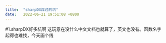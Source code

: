 ```yaml
---
title:  "sharpDX踩过的坑"
date:   2022-06-21 19:51:08 +0800
---
```

#1.sharpDX好多坑啊
这玩意在没什么中文文档也就算了，英文也没有。函数名字起得也难找，今天画个线
